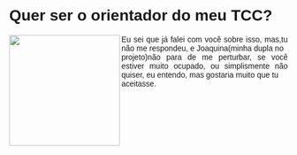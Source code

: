 <!DOCTYPE html>
<html>
  <head>
  </head>
    <body>
      <style>
        body{
        background-color(grey);
        }
         #titulo{
        font-family:arial;
        background-color(grey);
        }
        #paragrafo{
        font-family:arial;
        fonte-size:20px;
       }
      </style>
      <h1 id="titulo">Quer ser o orientador do meu TCC? </h1>
      <img src="https://media1.tenor.com/images/9187a7bea0600ed2ae6a9cddfa4e906f/tenor.gif?itemid=5751222" width="200px" height="200px" align="left"/>
      <p id="paragrafo" align="justify">Eu sei que já falei com você sobre isso, mas,tu não me respondeu, e Joaquina(minha dupla no<br> projeto)não para de me perturbar, se você estiver muito ocupado, ou simplismente não quiser, eu entendo, mas gostaria muito que tu<br> aceitasse.</p>  
    </body>
<html>  
